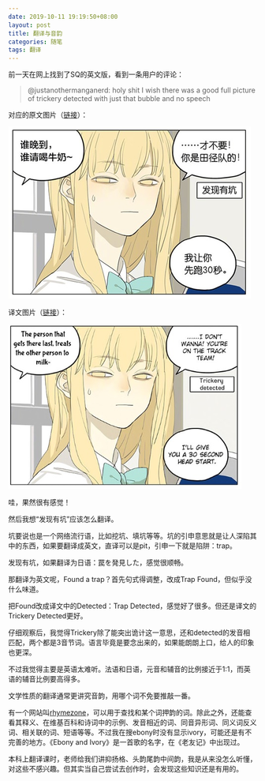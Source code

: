 ```yaml
---
date: 2019-10-11 19:19:50+08:00
layout: post
title: 翻译与音韵
categories: 随笔
tags: 翻译
---
```


前一天在网上找到了SQ的英文版，看到一条用户的评论：

> @justanothermanganerd:
> holy shit I wish there was a good full picture of trickery detected with just that bubble and no speech

对应的原文图片（[链接](https://weibo.com/1300957955/I9e42fyja)）：

![](/album/comics/sq/trickery_detected_cn.jpg)

译文图片（[链接](https://mangadex.org/chapter/722118/5)）：

![](/album/comics/sq/trickery_detected_en.jpg)

哇，果然很有感觉！

然后我想“发现有坑”应该怎么翻译。

坑要说也是一个网络流行语，比如挖坑、填坑等等。坑的引申意思就是让人深陷其中的东西，如果要翻译成英文，直译可以是pit，引申一下就是陷阱：trap。

发现有坑，如果翻译为日语：罠を発見した，感觉很顺畅。

那翻译为英文呢，Found a trap？首先句式得调整，改成Trap Found，但似乎没什么味道。

把Found改成译文中的Detected：Trap Detected，感觉好了很多。但还是译文的Trickery Detected更好。

仔细观察后，我觉得Trickery除了能突出诡计这一意思，还和detected的发音相匹配，两个都是3音节词。语言毕竟是要念出来的，如果能朗朗上口，给人的印象也更深。 

不过我觉得主要是英语太难听。法语和日语，元音和辅音的比例接近于1:1，而英语的辅音比例要高得多。

文学性质的翻译通常更讲究音韵，用哪个词不免要推敲一番。

有一个网站叫[rhymezone](http://www.rhymezone.com)，可以用于查找和某个词押韵的词。除此之外，还能查看其释义、在维基百科和诗词中的示例、发音相近的词、同音异形词、同义词反义词、相关联的词、短语等等。不过我在搜ebony时没有显示ivory，可能还是有不完善的地方。《Ebony and Ivory》是一首歌的名字，在《老友记》中出现过。

本科上翻译课时，老师给我们讲抑扬格、头韵尾韵中间韵，我是从来没怎么听懂，对这些不感兴趣。但其实当自己尝试去创作时，会发现这些知识还是有用的。







